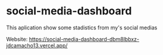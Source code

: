 # social-media-dashboard

This aplication show some stadistics from my's social medias

Website: https://social-media-dashboard-dbm8lbbxz-jdcamacho13.vercel.app/
